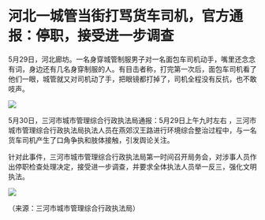 # 河北一城管当街打骂货车司机，官方通报：停职，接受进一步调查

5月29日，河北廊坊。一名身穿城管制服男子对一名面包车司机动手，嘴里还念念有词，身边还有几名身穿制服的人。有目击者称，打完第一次后，面包车司机看了他们一眼，城管就又对司机动了手，把眼镜都打掉了，司机全程没有反抗，也不敢吱声。

![](https://inews.gtimg.com/om_bt/OmbomhoRIHY34CtKb1bzVoyvejCKbe63CqvF1aLMdiKT8AA/1000)

5月30日，三河市城市管理综合行政执法局通报：5月29日上午九时左右
，三河市城市管理综合行政执法局执法人员在燕郊汉王路进行环境综合整治过程中，与一名货车司机产生了口角争执和肢体接触，引发舆论关注。

针对此事件，三河市城市管理综合行政执法局第一时间召开局务会，对涉事人员作出停职检查处理决定，接受进一步调查，并要求全体执法人员举一反三，强化文明执法。

![](https://inews.gtimg.com/om_bt/OJxcuWbCNlzZNf7fMggoVSOVUZTcFbLtFXPMvJERLLONkAA/1000)

（来源：三河市城市管理综合行政执法局）


